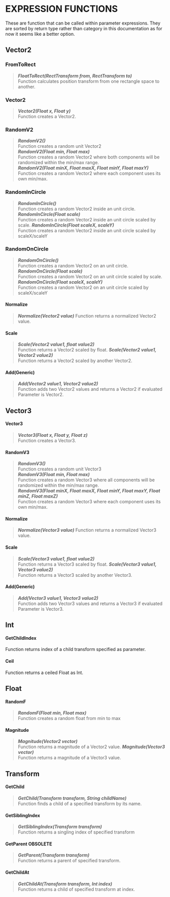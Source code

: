 # EXPRESSION FUNCTIONS

These are function that can be called within parameter expressions. They are sorted by return type rather than category in this documentation as for now it seems like a better option.

## Vector2

### FromToRect
> ***FloatToRect(RectTransform from, RectTransform to)***  
Function calculates position transform from one rectangle space to another.

### Vector2
> ***Vector2(Float x, Float y)***  
Function creates a Vector2.

### RandomV2
> ***RandomV2()***  
Function creates a random unit Vector2  
> ***RandomV2(Float min, Float max)***  
Function creates a random Vector2 where both components will be randomized within the min/max range.  
> ***RandomV2(Float minX, Float maxX, Float minY, Float maxY)***  
Function creates a random Vector2 where each component uses its own min/max.

### RandomInCircle
> ***RandomInCircle()***  
Function creates a random Vector2 inside an unit circle.
> ***RandomInCircle(Float scale)***  
Function creates a random Vector2 inside an unit circle scaled by scale.
> ***RandomInCircle(Float scaleX, scaleY)***  
Function creates a random Vector2 inside an unit circle scaled by scaleX/scaleY

### RandomOnCircle
> ***RandomOnCircle()***  
Function creates a random Vector2 on an unit circle.
> ***RandomOnCircle(Float scale)***  
Function creates a random Vector2 on an unit circle scaled by scale.
> ***RandomOnCircle(Float scaleX, scaleY)***  
Function creates a random Vector2 on an unit circle scaled by scaleX/scaleY

#### Normalize
> ***Normalize(Vector2 value)***
Function returns a normalized Vector2 value.

#### Scale
> ***Scale(Vector2 value1, float value2)***  
Function returns a Vector2 scaled by float.
> ***Scale(Vector2 value1, Vector2 value2)***  
Function returns a Vector2 scaled by another Vector2.

#### Add(Generic)
> ***Add(Vector2 value1, Vector2 value2)***  
Function adds two Vector2 values and returns a Vector2 if evaluated Parameter is Vector2.

## Vector3

#### Vector3
> ***Vector3(Float x, Float y, Float z)***  
Function creates a Vector3.

#### RandomV3
> ***RandomV3()***  
Function creates a random unit Vector3  
> ***RandomV3(Float min, Float max)***  
Function creates a random Vector3 where all components will be randomized within the min/max range.  
> ***RandomV3(Float minX, Float maxX, Float minY, Float maxY, Float minZ, Float maxZ)***  
Function creates a random Vector3 where each component uses its own min/max.

#### Normalize
> ***Normalize(Vector3 value)***
Function returns a normalized Vector3 value.

#### Scale
> ***Scale(Vector3 value1, float value2)***  
Function returns a Vector3 scaled by float.
> ***Scale(Vector3 value1, Vector3 value2)***  
Function returns a Vector3 scaled by another Vector3.

#### Add(Generic)
> ***Add(Vector3 value1, Vector3 value2)***  
Function adds two Vector3 values and returns a Vector3 if evaluated Parameter is Vector3.

## Int

#### GetChildIndex
Function returns index of a child transform specified as parameter.

#### Ceil
Function returns a ceiled Float as Int.

## Float

#### RandomF
> ***RandomF(Float min, Float max)***  
Function creates a random float from min to max

#### Magnitude
> ***Magnitude(Vector2 vector)***  
Function returns a magnitude of a Vector2 value.
> ***Magnitude(Vector3 vector)***  
Function returns a magnitude of a Vector3 value.

## Transform

#### GetChild
> ***GetChild(Transform transform, String childName)***  
Function finds a child of a specified transform by its name.

#### GetSiblingIndex
> ***GetSiblingIndex(Transform transform)***  
Function returns a singling index of specified transform

#### GetParent OBSOLETE
> ***GetParent(Transform transform)***  
Function returns a parent of specified transform.

#### GetChildAt
> ***GetChildAt(Transform transform, Int index)***  
Function returns a child of specified transform at index.

